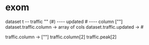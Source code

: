 # exom

dataset t
-- traffic "" (#)
---- updated #
---- column [""]
dataset.traffic.column -> array of cols
dataset.traffic.updated -> #

traffic.column -> [""]
traffic.column[2]
traffic.peak[2] 
